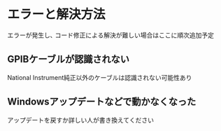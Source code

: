 # エラーと解決方法

エラーが発生し､ コード修正による解決が難しい場合はここに順次追加予定

## GPIBケーブルが認識されない

National Instrument純正以外のケーブルは認識されない可能性あり

## Windowsアップデートなどで動かなくなった

アップデートを戻すか詳しい人が書き換えてください

